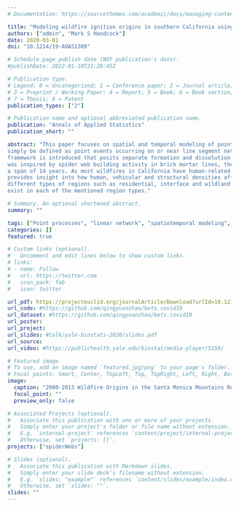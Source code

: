 ```yaml
---
# Documentation: https://sourcethemes.com/academic/docs/managing-content/

title: "Modeling wildfire ignition origins in southern California using linear network point processes"
authors: ["admin", "Mark S Handcock"]
date: 2020-03-01
doi: "10.1214/19-AOAS1309"

# Schedule page publish date (NOT publication's date).
#publishDate: 2022-01-10T21:28:45Z

# Publication type.
# Legend: 0 = Uncategorized; 1 = Conference paper; 2 = Journal article;
# 3 = Preprint / Working Paper; 4 = Report; 5 = Book; 6 = Book section;
# 7 = Thesis; 8 = Patent
publication_types: ["2"]

# Publication name and optional abbreviated publication name.
publication: "Annals of Applied Statistics"
publication_short: ""

abstract: "This paper focuses on spatial and temporal modeling of point processes on linear networks. Point processes on linear networks can
simply be defined as point events occurring on or near line segment network structures embedded in a certain space. A separable modeling
framework is introduced that posits separate formation and dissolution models of point processes on linear networks over time. While the model
was inspired by spider web building activity in brick mortar lines, the focus is on modeling wildfire ignition origins near road networks over
a span of 14 years. As most wildfires in California have human-related origins, modeling the origin locations with respect to the road network
provides insight into how human, vehicular and structural densities affect ignition occurrence. Model results show that roads that traverse
different types of regions such as residential, interface and wildland regions have higher ignition intensities compared to roads that only
exist in each of the mentioned region types."

# Summary. An optional shortened abstract.
summary: ""

tags: ["Point processes", "linear network", "spatiotemporal modeling", "pseudolikelihood", "Berman–Turner method", "spider webs", "wildfires", "ignition origins", "road networks"]
categories: []
featured: true

# Custom links (optional).
#   Uncomment and edit lines below to show custom links.
# links:
# - name: Follow
#   url: https://twitter.com
#   icon_pack: fab
#   icon: twitter

url_pdf: https://projecteuclid.org/journalArticle/Download?urlId=10.1214%2F19-AOAS1309
url_code: #https://github.com/qingyuanzhao/bets.covid19
url_dataset: #https://github.com/qingyuanzhao/bets.covid19
url_poster:
url_project:
url_slides: #talk/yale-biostats-2020/slides.pdf
url_source:
url_video: #https://publichealth.yale.edu/biostat/media-player/5158/

# Featured image
# To use, add an image named `featured.jpg/png` to your page's folder.
# Focal points: Smart, Center, TopLeft, Top, TopRight, Left, Right, BottomLeft, Bottom, BottomRight.
image:
  caption: "2000-2013 Wildfire Origins in the Santa Monica Mountains Region"
  focal_point: ""
  preview_only: false

# Associated Projects (optional).
#   Associate this publication with one or more of your projects.
#   Simply enter your project's folder or file name without extension.
#   E.g. `internal-project` references `content/project/internal-project/index.md`.
#   Otherwise, set `projects: []`.
projects: ["spiderWebs"]

# Slides (optional).
#   Associate this publication with Markdown slides.
#   Simply enter your slide deck's filename without extension.
#   E.g. `slides: "example"` references `content/slides/example/index.md`.
#   Otherwise, set `slides: ""`.
slides: ""
---
```

